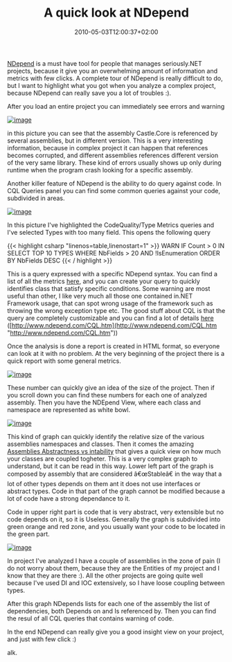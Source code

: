 ﻿---
title: "A quick look at NDepend"
description: ""
date: 2010-05-03T12:00:37+02:00
draft: false
tags: [NDepend]
categories: [Tools and library]
---
[NDepend](http://www.ndepend.com/) is a must have tool for people that manages seriously.NET projects, because it give you an overwhelming amount of information and metrics with few clicks. A complete tour of NDepend is really difficult to do, but I want to highlight what you got when you analyze a complex project, because NDepend can really save you a lot of troubles :).

After you load an entire project you can immediately see errors and warning

[![image](https://www.codewrecks.com/blog/wp-content/uploads/2010/05/image_thumb.png "image")](https://www.codewrecks.com/blog/wp-content/uploads/2010/05/image.png)

in this picture you can see that the assembly Castle.Core is referenced by several assemblies, but in different version. This is a very interesting information, because in complex project it can happen that references becomes corrupted, and different assemblies references different version of the very same library. These kind of errors usually shows up only during runtime when the program crash looking for a specific assembly.

Another killer feature of NDepend is the ability to do query against code. In CQL Queries panel you can find some common queries against your code, subdivided in areas.

[![image](https://www.codewrecks.com/blog/wp-content/uploads/2010/05/image_thumb1.png "image")](https://www.codewrecks.com/blog/wp-content/uploads/2010/05/image1.png)

In this picture I've highlighted the CodeQuality/Type Metrics queries and I've selected Types with too many field. This opens the following query

{{< highlight csharp "linenos=table,linenostart=1" >}}
WARN IF Count > 0 IN SELECT TOP 10 TYPES
WHERE NbFields > 20
AND !IsEnumeration
ORDER BY NbFields DESC
{{< / highlight >}}

This is a query expressed with a specific NDepend syntax. You can find a list of all the metrics [here](http://www.ndepend.com/Metrics.aspx), and you can create your query to quickly identifies class that satisfy specific conditions. Some warning are most useful than other, I like very much all those one contained in.NET Framework usage, that can spot wrong usage of the framework such as throwing the wrong exception type etc. The good stuff about CQL is that the query are completely customizable and you can find a lot of details [here](http://www.ndepend.com/CQL.htm) ([http://www.ndepend.com/CQL.htm](http://www.ndepend.com/CQL.htm "http://www.ndepend.com/CQL.htm"))

Once the analysis is done a report is created in HTML format, so everyone can look at it with no problem. At the very beginning of the project there is a quick report with some general metrics.

[![image](https://www.codewrecks.com/blog/wp-content/uploads/2010/05/image_thumb2.png "image")](https://www.codewrecks.com/blog/wp-content/uploads/2010/05/image2.png)

These number can quickly give an idea of the size of the project. Then if you scroll down you can find these numbers for each one of analyzed assembly. Then you have the NDEpend View, where each class and namespace are represented as white bowl.

[![image](https://www.codewrecks.com/blog/wp-content/uploads/2010/05/image_thumb3.png "image")](https://www.codewrecks.com/blog/wp-content/uploads/2010/05/image3.png)

This kind of graph can quickly identify the relative size of the various assemblies namespaces and classes. Then it comes the amazing [Assemblies Abstractness vs intability](http://www.hanselman.com/blog/ExitingTheZoneOfPainStaticAnalysisWithNDepend.aspx) that gives a quick view on how much your classes are coupled togheter. This is a very complex graph to understand, but it can be read in this way. Lower left part of the graph is composed by assembly that are considered â€œStableâ€ in the way that a lot of other types depends on them ant it does not use interfaces or abstract types. Code in that part of the graph cannot be modified because a lot of code have a strong dependance to it.

Code in upper right part is code that is very abstract, very extensible but no code depends on it, so it is Useless. Generally the graph is subdivided into green orange and red zone, and you usually want your code to be located in the green part.

[![image](https://www.codewrecks.com/blog/wp-content/uploads/2010/05/image_thumb4.png "image")](https://www.codewrecks.com/blog/wp-content/uploads/2010/05/image4.png)

In project I've analyzed I have a couple of assemblies in the zone of pain (I do not worry about them, because they are the Entities of my project and I know that they are there :). All the other projects are going quite well because I've used DI and IOC extensively, so I have loose coupling between types.

After this graph NDepends lists for each one of the assembly the list of dependencies, both Depends on and Is referenced by. Then you can find the resul of all CQL queries that contains warning of code.

In the end NDepend can really give you a good insight view on your project, and just with few click :)

alk.
